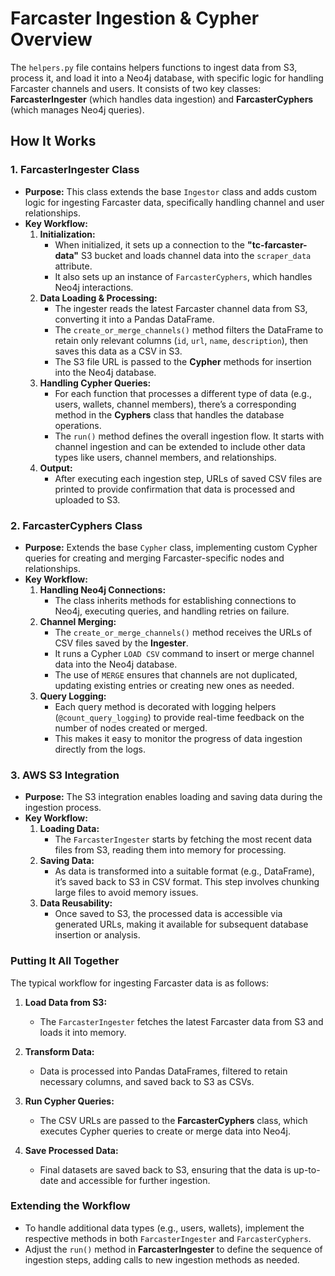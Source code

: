# Farcaster Ingestion & Cypher Overview

The `helpers.py` file contains helpers functions to ingest data from S3, process it, and load it into a Neo4j database, with specific logic for handling Farcaster channels and users. It consists of two key classes: **FarcasterIngester** (which handles data ingestion) and **FarcasterCyphers** (which manages Neo4j queries). 

## How It Works

### 1. **FarcasterIngester Class**
   - **Purpose:** This class extends the base `Ingestor` class and adds custom logic for ingesting Farcaster data, specifically handling channel and user relationships.
   - **Key Workflow:**
     1. **Initialization:**
        - When initialized, it sets up a connection to the **"tc-farcaster-data"** S3 bucket and loads channel data into the `scraper_data` attribute.
        - It also sets up an instance of `FarcasterCyphers`, which handles Neo4j interactions.
     2. **Data Loading & Processing:**
        - The ingester reads the latest Farcaster channel data from S3, converting it into a Pandas DataFrame.
        - The `create_or_merge_channels()` method filters the DataFrame to retain only relevant columns (`id`, `url`, `name`, `description`), then saves this data as a CSV in S3.
        - The S3 file URL is passed to the **Cypher** methods for insertion into the Neo4j database.
     3. **Handling Cypher Queries:**
        - For each function that processes a different type of data (e.g., users, wallets, channel members), there’s a corresponding method in the **Cyphers** class that handles the database operations.
        - The `run()` method defines the overall ingestion flow. It starts with channel ingestion and can be extended to include other data types like users, channel members, and relationships.
     4. **Output:**
        - After executing each ingestion step, URLs of saved CSV files are printed to provide confirmation that data is processed and uploaded to S3.

### 2. **FarcasterCyphers Class**
   - **Purpose:** Extends the base `Cypher` class, implementing custom Cypher queries for creating and merging Farcaster-specific nodes and relationships.
   - **Key Workflow:**
     1. **Handling Neo4j Connections:**
        - The class inherits methods for establishing connections to Neo4j, executing queries, and handling retries on failure.
     2. **Channel Merging:**
        - The `create_or_merge_channels()` method receives the URLs of CSV files saved by the **Ingester**. 
        - It runs a Cypher `LOAD CSV` command to insert or merge channel data into the Neo4j database.
        - The use of `MERGE` ensures that channels are not duplicated, updating existing entries or creating new ones as needed.
     3. **Query Logging:**
        - Each query method is decorated with logging helpers (`@count_query_logging`) to provide real-time feedback on the number of nodes created or merged.
        - This makes it easy to monitor the progress of data ingestion directly from the logs.

### 3. **AWS S3 Integration**
   - **Purpose:** The S3 integration enables loading and saving data during the ingestion process.
   - **Key Workflow:**
     1. **Loading Data:**
        - The `FarcasterIngester` starts by fetching the most recent data files from S3, reading them into memory for processing.
     2. **Saving Data:**
        - As data is transformed into a suitable format (e.g., DataFrame), it’s saved back to S3 in CSV format. This step involves chunking large files to avoid memory issues.
     3. **Data Reusability:**
        - Once saved to S3, the processed data is accessible via generated URLs, making it available for subsequent database insertion or analysis.

### Putting It All Together
The typical workflow for ingesting Farcaster data is as follows:

1. **Load Data from S3:** 
   - The `FarcasterIngester` fetches the latest Farcaster data from S3 and loads it into memory.
   
2. **Transform Data:**
   - Data is processed into Pandas DataFrames, filtered to retain necessary columns, and saved back to S3 as CSVs.
   
3. **Run Cypher Queries:**
   - The CSV URLs are passed to the **FarcasterCyphers** class, which executes Cypher queries to create or merge data into Neo4j.
   
4. **Save Processed Data:**
   - Final datasets are saved back to S3, ensuring that the data is up-to-date and accessible for further ingestion.

### Extending the Workflow
- To handle additional data types (e.g., users, wallets), implement the respective methods in both `FarcasterIngester` and `FarcasterCyphers`.
- Adjust the `run()` method in **FarcasterIngester** to define the sequence of ingestion steps, adding calls to new ingestion methods as needed.

